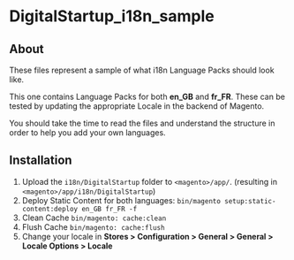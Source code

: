 # DigitalStartup_i18n_sample

## About
These files represent a sample of what i18n Language Packs should look like.

This one contains Language Packs for both **en_GB** and **fr_FR**. These can be tested by updating the appropriate Locale in the backend of Magento.

You should take the time to read the files and understand the structure in order to help you add your own languages.

## Installation
1. Upload the `i18n/DigitalStartup` folder to `<magento>/app/`. (resulting in `<magento>/app/i18n/DigitalStartup`)
2. Deploy Static Content for both languages: `bin/magento setup:static-content:deploy en_GB fr_FR -f`
3. Clean Cache `bin/magento: cache:clean`
4. Flush Cache `bin/magento: cache:flush`
5. Change your locale in **Stores > Configuration > General > General > Locale Options > Locale**
